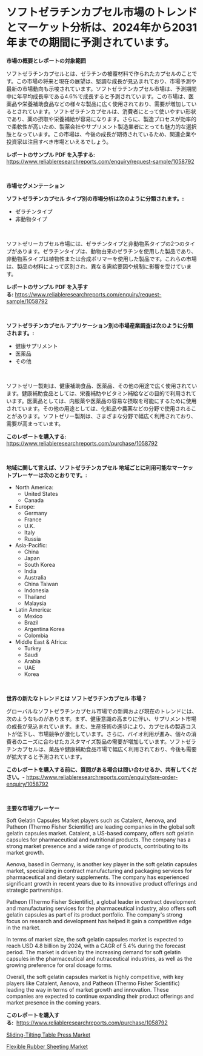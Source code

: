 <p><h1>ソフトゼラチンカプセル市場のトレンドとマーケット分析は、2024年から2031年までの期間に予測されています。</h1></p><p><strong>市場の概要とレポートの対象範囲</strong></p>
<p><p>ソフトゼラチンカプセルとは、ゼラチンの被覆材料で作られたカプセルのことです。この市場の将来と現在の展望は、堅調な成長が見込まれており、市場予測や最新の市場動向も示唆されています。ソフトゼラチンカプセル市場は、予測期間中に年平均成長率である4.6%で成長すると予測されています。この市場は、医薬品や栄養補助食品などの様々な製品に広く使用されており、需要が増加しているとされています。ソフトゼラチンカプセルは、消費者にとって使いやすい形状であり、薬の摂取や栄養補給が容易になります。さらに、製造プロセスが効率的で柔軟性が高いため、製薬会社やサプリメント製造業者にとっても魅力的な選択肢となっています。この市場は、今後の成長が期待されているため、関連企業や投資家は注目すべき市場といえるでしょう。</p></p>
<p><strong>レポートのサンプル PDF を入手する:</strong> <a href="https://www.reliableresearchreports.com/enquiry/request-sample/1058792">https://www.reliableresearchreports.com/enquiry/request-sample/1058792</a></p>
<p>&nbsp;</p>
<p><strong>市場セグメンテーション</strong></p>
<p><strong>ソフトゼラチンカプセル タイプ別の市場分析は次のように分類されます。:</strong></p>
<p><ul><li>ゼラチンタイプ</li><li>非動物タイプ</li></ul></p>
<p>&nbsp;</p>
<p><p>ソフトゼリーカプセル市場には、ゼラチンタイプと非動物系タイプの2つのタイプがあります。ゼラチンタイプは、動物由来のゼラチンを使用した製品であり、非動物系タイプは植物性または合成ポリマーを使用した製品です。これらの市場は、製品の材料によって区別され、異なる需給要因や規制に影響を受けています。</p></p>
<p><strong>レポートのサンプル PDF を入手する:</strong>&nbsp;<a href="https://www.reliableresearchreports.com/enquiry/request-sample/1058792">https://www.reliableresearchreports.com/enquiry/request-sample/1058792</a></p>
<p>&nbsp;</p>
<p><strong> ソフトゼラチンカプセル アプリケーション別の市場産業調査は次のように分類されます。:</strong></p>
<p><ul><li>健康サプリメント</li><li>医薬品</li><li>その他</li></ul></p>
<p>&nbsp;</p>
<p><p>ソフトゼリー製剤は、健康補助食品、医薬品、その他の用途で広く使用されています。健康補助食品としては、栄養補助やビタミン補給などの目的で利用されています。医薬品としては、内服薬や医薬品の容易な摂取を可能にするために使用されています。その他の用途としては、化粧品や農薬などの分野で使用されることがあります。ソフトゼリー製剤は、さまざまな分野で幅広く利用されており、需要が高まっています。</p></p>
<p><strong>このレポートを購入する:</strong>&nbsp; <a href="https://www.reliableresearchreports.com/purchase/1058792">https://www.reliableresearchreports.com/purchase/1058792</a></p>
<p>&nbsp;</p>
<p><strong>地域に関して言えば、ソフトゼラチンカプセル 地域ごとに利用可能なマーケットプレーヤーは次のとおりです。:</strong></p>
<p><ul>
    <li>
        North America:
        <ul>
            <li>United States</li>
            <li>Canada</li>
        </ul>
    </li>
    <li>
        Europe:
        <ul>
            <li>Germany</li>
            <li>France</li>
            <li>U.K.</li>
            <li>Italy</li>
            <li>Russia</li>
        </ul>
    </li>
    <li>
        Asia-Pacific:
        <ul>
            <li>China</li>
            <li>Japan</li>
            <li>South Korea</li>
            <li>India</li>
            <li>Australia</li>
            <li>China Taiwan</li>
            <li>Indonesia</li>
            <li>Thailand</li>
            <li>Malaysia</li>
        </ul>
    </li>
    <li>
        Latin America:
        <ul>
            <li>Mexico</li>
            <li>Brazil</li>
            <li>Argentina Korea</li>
            <li>Colombia</li>
        </ul>
    </li>
    <li>
        Middle East & Africa:
        <ul>
            <li>Turkey</li>
            <li>Saudi</li>
            <li>Arabia</li>
            <li>UAE</li>
            <li>Korea</li>
        </ul>
    </li>
    </ul></p>
<p>&nbsp;</p>
<p><strong>世界の新たなトレンドとは ソフトゼラチンカプセル 市場？</strong></p>
<p><p>グローバルなソフトゼラチンカプセル市場での新興および現在のトレンドには、次のようなものがあります。まず、健康意識の高まりに伴い、サプリメント市場の成長が見込まれています。また、生産技術の進歩により、カプセルの製造コストが低下し、市場競争が激化しています。さらに、バイオ利用が進み、個々の消費者のニーズに合わせたカスタマイズ製品の需要が増加しています。ソフトゼラチンカプセルは、薬品や健康補助食品市場で幅広く利用されており、今後も需要が拡大すると予測されています。</p></p>
<p><strong>このレポートを購入する前に、質問がある場合は問い合わせるか、共有してください。</strong>- <a href="https://www.reliableresearchreports.com/enquiry/pre-order-enquiry/1058792">https://www.reliableresearchreports.com/enquiry/pre-order-enquiry/1058792</a></p>
<p>&nbsp;</p>
<p><strong>主要な市場プレーヤー</strong></p>
<p><p>Soft Gelatin Capsules Market players such as Catalent, Aenova, and Patheon (Thermo Fisher Scientific) are leading companies in the global soft gelatin capsules market. Catalent, a US-based company, offers soft gelatin capsules for pharmaceutical and nutritional products. The company has a strong market presence and a wide range of products, contributing to its market growth.</p><p>Aenova, based in Germany, is another key player in the soft gelatin capsules market, specializing in contract manufacturing and packaging services for pharmaceutical and dietary supplements. The company has experienced significant growth in recent years due to its innovative product offerings and strategic partnerships.</p><p>Patheon (Thermo Fisher Scientific), a global leader in contract development and manufacturing services for the pharmaceutical industry, also offers soft gelatin capsules as part of its product portfolio. The company's strong focus on research and development has helped it gain a competitive edge in the market.</p><p>In terms of market size, the soft gelatin capsules market is expected to reach USD 4.8 billion by 2024, with a CAGR of 5.4% during the forecast period. The market is driven by the increasing demand for soft gelatin capsules in the pharmaceutical and nutraceutical industries, as well as the growing preference for oral dosage forms.</p><p>Overall, the soft gelatin capsules market is highly competitive, with key players like Catalent, Aenova, and Patheon (Thermo Fisher Scientific) leading the way in terms of market growth and innovation. These companies are expected to continue expanding their product offerings and market presence in the coming years.</p></p>
<p><strong>このレポートを購入する:</strong>&nbsp;&nbsp;<a href="https://www.reliableresearchreports.com/purchase/1058792">https://www.reliableresearchreports.com/purchase/1058792</a></p>
<p><p><a href="https://picayune-night-cbd.notion.site/Decoding-the-Sliding-Tilting-Table-Press-Market-A-Deep-Dive-into-the-Latest-Market-Trends-Market-S-ba793827185147b5bb2bd7c4b44caa71">Sliding-Tilting Table Press Market</a></p><p><a href="https://github.com/Hazelklievgspy6vdcsmu106w/Market-Research-Report-List-1/blob/main/flexible-rubber-sheeting-market.md">Flexible Rubber Sheeting Market</a></p></p>